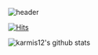 ![header](https://capsule-render.vercel.app/api?type=wave&color=auto&height=300&section=header&text=capsule%20render&fontSize=90)

[![Hits](https://hits.seeyoufarm.com/api/count/incr/badge.svg?url=https%3A%2F%2Fgithub.com%2Fkarmis12&count_bg=%23343FD9&title_bg=%23598BE9&icon=tapas.svg&icon_color=%23EDEBE6&title=How+many+people+visited&edge_flat=false)](https://hits.seeyoufarm.com)

![karmis12's github stats](https://github-readme-stats.vercel.app/api?username=karmis12&show_icons=true)